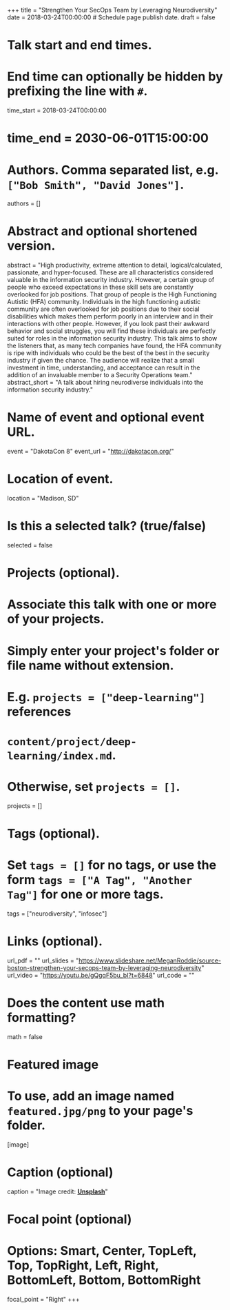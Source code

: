 +++
title = "Strengthen Your SecOps Team by Leveraging Neurodiversity"
date = 2018-03-24T00:00:00 # Schedule page publish date.
draft = false

# Talk start and end times.
#   End time can optionally be hidden by prefixing the line with `#`.
time_start = 2018-03-24T00:00:00
# time_end = 2030-06-01T15:00:00

# Authors. Comma separated list, e.g. `["Bob Smith", "David Jones"]`.
authors = []

# Abstract and optional shortened version.
abstract = "High productivity, extreme attention to detail, logical/calculated, passionate, and hyper-focused. These are all characteristics considered valuable in the information security industry. However, a certain group of people who exceed expectations in these skill sets are constantly overlooked for job positions. That group of people is the High Functioning Autistic (HFA) community. Individuals in the high functioning autistic community are often overlooked for job positions due to their social disabilities which makes them perform poorly in an interview and in their interactions with other people. However, if you look past their awkward behavior and social struggles, you will find these individuals are perfectly suited for roles in the information security industry. This talk aims to show the listeners that, as many tech companies have found, the HFA community is ripe with individuals who could be the best of the best in the security industry if given the chance. The audience will realize that a small investment in time, understanding, and acceptance can result in the addition of an invaluable member to a Security Operations team."
abstract_short = "A talk about hiring neurodiverse individuals into the information security industry."

# Name of event and optional event URL.
event = "DakotaCon 8"
event_url = "http://dakotacon.org/"

# Location of event.
location = "Madison, SD"

# Is this a selected talk? (true/false)
selected = false

# Projects (optional).
#   Associate this talk with one or more of your projects.
#   Simply enter your project's folder or file name without extension.
#   E.g. `projects = ["deep-learning"]` references
#   `content/project/deep-learning/index.md`.
#   Otherwise, set `projects = []`.
projects = []

# Tags (optional).
#   Set `tags = []` for no tags, or use the form `tags = ["A Tag", "Another Tag"]` for one or more tags.
tags = ["neurodiversity", "infosec"]

# Links (optional).
url_pdf = ""
url_slides = "https://www.slideshare.net/MeganRoddie/source-boston-strengthen-your-secops-team-by-leveraging-neurodiversity"
url_video = "https://youtu.be/gQgqF5bu_bI?t=6848"
url_code = ""

# Does the content use math formatting?
math = false

# Featured image
# To use, add an image named `featured.jpg/png` to your page's folder.
[image]
  # Caption (optional)
  caption = "Image credit: [**Unsplash**](https://unsplash.com/photos/bzdhc5b3Bxs)"

  # Focal point (optional)
  # Options: Smart, Center, TopLeft, Top, TopRight, Left, Right, BottomLeft, Bottom, BottomRight
  focal_point = "Right"
+++
